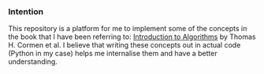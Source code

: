 ### Intention
This repository is a platform for me to implement some of the concepts in the book that I have been referring to:
[Introduction to Algorithms](https://www.amazon.co.uk/Introduction-Algorithms-Thomas-H-Cormen/dp/0262033844/ref=asc_df_0262033844/?tag=googshopuk-21&linkCode=df0&hvadid=310848077451&hvpos=1o1&hvnetw=g&hvrand=4051177143779489751&hvpone=&hvptwo=&hvqmt=&hvdev=c&hvdvcmdl=&hvlocint=&hvlocphy=9045999&hvtargid=pla-422923046610&psc=1&th=1&psc=1)
by Thomas H. Cormen et al. I believe that writing these concepts out in actual code (Python in my case) 
helps me internalise them and have a better understanding.